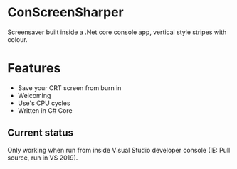 
# ConScreenSharper
Screensaver built inside a .Net core console app, vertical style stripes with colour.

# Features
- Save your CRT screen from burn in
- Welcoming
- Use's CPU cycles
- Written in C# Core


## Current status
Only working when run from inside Visual Studio developer console (IE: Pull source, run in VS 2019).
